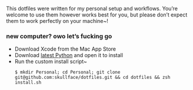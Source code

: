 This dotfiles were written for my personal setup and workflows. You’re welcome to use them however works best for you, but please don’t expect them to work perfectly on your machine~!

### new computer? owo let’s fucking go

* Download Xcode from the Mac App Store
* Download [latest Python](https://www.python.org/downloads) and open it to install
* Run the custom install script~
  ```shell
  $ mkdir Personal; cd Personal; git clone git@github.com:skullface/dotfiles.git && cd dotfiles && zsh install.sh
  ```